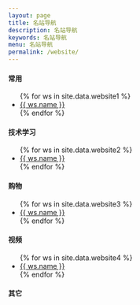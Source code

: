 ```yaml
---
layout: page
title: 名站导航
description: 名站导航
keywords: 名站导航
menu: 名站导航
permalink: /website/
---
```


#### 常用
<ul>
{% for ws in site.data.website1 %}
<li><a href="{{ ws.url }}" target="_blank">{{ ws.name }}</a></li>
{% endfor %}
</ul>

#### 技术学习
<ul>
{% for ws in site.data.website2 %}
<li><a href="{{ ws.url }}" target="_blank">{{ ws.name }}</a></li>
{% endfor %}
</ul>

#### 购物
<ul>
{% for ws in site.data.website3 %}
<li><a href="{{ ws.url }}" target="_blank">{{ ws.name }}</a></li>
{% endfor %}
</ul>

#### 视频
<ul>
{% for ws in site.data.website4 %}
<li><a href="{{ ws.url }}" target="_blank">{{ ws.name }}</a></li>
{% endfor %}
</ul>

#### 其它



